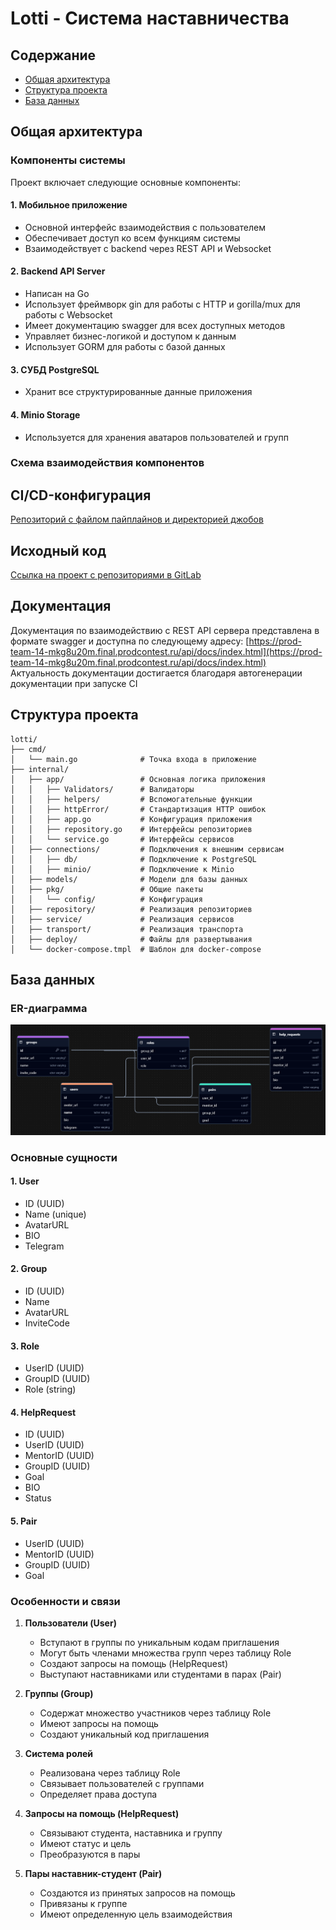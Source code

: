 # Lotti - Система наставничества

## Содержание
- [Общая архитектура](#общая-архитектура)
- [Структура проекта](#структура-проекта)
- [База данных](#база-данных)

## Общая архитектура

### Компоненты системы

Проект включает следующие основные компоненты:

#### 1. Мобильное приложение
- Основной интерфейс взаимодействия с пользователем
- Обеспечивает доступ ко всем функциям системы
- Взаимодействует с backend через REST API и Websocket

#### 2. Backend API Server
- Написан на Go
- Использует фреймворк gin для работы с HTTP и gorilla/mux для работы с Websocket
- Имеет документацию swagger для всех доступных методов
- Управляет бизнес-логикой и доступом к данным
- Использует GORM для работы с базой данных

#### 3. СУБД PostgreSQL
- Хранит все структурированные данные приложения

#### 4. Minio Storage
- Используется для хранения аватаров пользователей и групп

### Схема взаимодействия компонентов

## CI/CD-конфигурация
[Репозиторий с файлом пайплайнов и директорией джобов](https://gitlab.prodcontest.ru/team-14/lotti)


## Исходный код
[Ссылка на проект с репозиториями в GitLab](https://gitlab.prodcontest.ru/team-14)

## Документация

Документация по взаимодействию с REST API сервера представлена в формате swagger и доступна по следующему адресу: [https://prod-team-14-mkg8u20m.final.prodcontest.ru/api/docs/index.html](https://prod-team-14-mkg8u20m.final.prodcontest.ru/api/docs/index.html)  
Актуальность документации достигается благодаря автогенерации документации при запуске CI


## Структура проекта

```
lotti/
├── cmd/
│   └── main.go              # Точка входа в приложение
├── internal/
│   ├── app/                 # Основная логика приложения
│   │   ├── Validators/      # Валидаторы
│   │   ├── helpers/         # Вспомогательные функции
│   │   ├── httpError/       # Стандартизация HTTP ошибок
│   │   ├── app.go           # Конфигурация приложения
│   │   ├── repository.go    # Интерфейсы репозиториев
│   │   └── service.go       # Интерфейсы сервисов
│   ├── connections/         # Подключения к внешним сервисам
│   │   ├── db/              # Подключение к PostgreSQL
│   │   ├── minio/           # Подключение к Minio
│   ├── models/              # Модели для базы данных
│   ├── pkg/                 # Общие пакеты
│   │   └── config/          # Конфигурация
│   ├── repository/          # Реализация репозиториев
│   ├── service/             # Реализация сервисов
│   ├── transport/           # Реализация транспорта
│   ├── deploy/              # Файлы для развертывания
│   └── docker-compose.tmpl  # Шаблон для docker-compose
```

## База данных

### ER-диаграмма
![ER-диаграмма](er_diagrama.png)


### Основные сущности

#### 1. User
- ID (UUID)
- Name (unique)
- AvatarURL
- BIO
- Telegram

#### 2. Group
- ID (UUID)
- Name
- AvatarURL
- InviteCode

#### 3. Role
- UserID (UUID)
- GroupID (UUID)
- Role (string)

#### 4. HelpRequest
- ID (UUID)
- UserID (UUID)
- MentorID (UUID)
- GroupID (UUID)
- Goal
- BIO
- Status

#### 5. Pair
- UserID (UUID)
- MentorID (UUID)
- GroupID (UUID)
- Goal

### Особенности и связи

1. **Пользователи (User)**
   - Вступают в группы по уникальным кодам приглашения
   - Могут быть членами множества групп через таблицу Role
   - Создают запросы на помощь (HelpRequest)
   - Выступают наставниками или студентами в парах (Pair)

2. **Группы (Group)**
   - Содержат множество участников через таблицу Role
   - Имеют запросы на помощь
   - Создают уникальный код приглашения

3. **Система ролей**
   - Реализована через таблицу Role
   - Связывает пользователей с группами
   - Определяет права доступа

4. **Запросы на помощь (HelpRequest)**
   - Связывают студента, наставника и группу
   - Имеют статус и цель
   - Преобразуются в пары

5. **Пары наставник-студент (Pair)**
   - Создаются из принятых запросов на помощь
   - Привязаны к группе
   - Имеют определенную цель взаимодействия